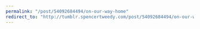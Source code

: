 ```yaml
---
permalink: "/post/54092684494/on-our-way-home"
redirect_to: "http://tumblr.spencertweedy.com/post/54092684494/on-our-way-home"
---
```


